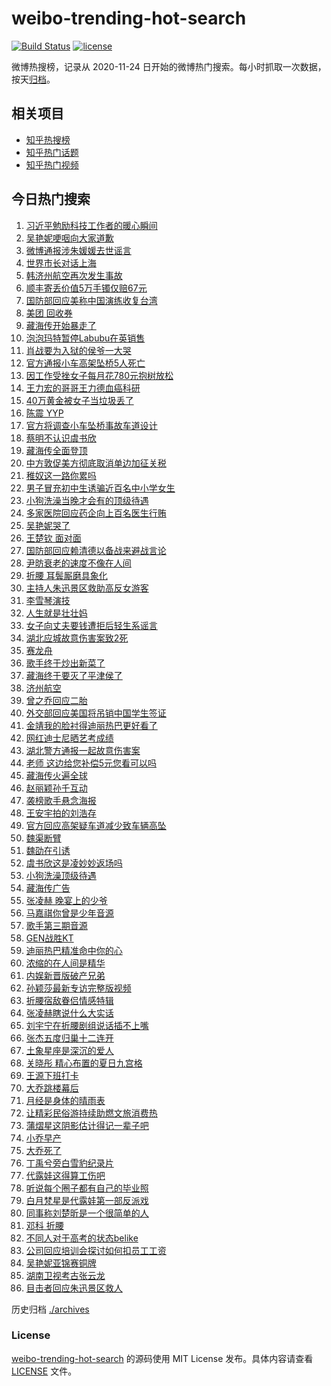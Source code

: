 # weibo-trending-hot-search

[![Build Status](https://github.com/justjavac/weibo-trending-hot-search/workflows/ci/badge.svg?branch=master)](https://github.com/justjavac/weibo-trending-hot-search/actions)
[![license](https://img.shields.io/github/license/justjavac/weibo-trending-hot-search)](https://github.com/justjavac/weibo-trending-hot-search/blob/master/LICENSE)

微博热搜榜，记录从 2020-11-24 日开始的微博热门搜索。每小时抓取一次数据，按天[归档](./archives)。

## 相关项目

- [知乎热搜榜](https://github.com/justjavac/zhihu-trending-top-search)
- [知乎热门话题](https://github.com/justjavac/zhihu-trending-hot-questions)
- [知乎热门视频](https://github.com/justjavac/zhihu-trending-hot-video)

## 今日热门搜索

<!-- BEGIN -->
<!-- 最后更新时间 Fri May 30 2025 04:45:59 GMT+0800 (China Standard Time) -->

1. [习近平勉励科技工作者的暖心瞬间](https://s.weibo.com//weibo?q=%23%E4%B9%A0%E8%BF%91%E5%B9%B3%E5%8B%89%E5%8A%B1%E7%A7%91%E6%8A%80%E5%B7%A5%E4%BD%9C%E8%80%85%E7%9A%84%E6%9A%96%E5%BF%83%E7%9E%AC%E9%97%B4%23&Refer=new_time)
1. [吴艳妮哽咽向大家道歉](https://s.weibo.com//weibo?q=%23%E5%90%B4%E8%89%B3%E5%A6%AE%E5%93%BD%E5%92%BD%E5%90%91%E5%A4%A7%E5%AE%B6%E9%81%93%E6%AD%89%23&t=31&band_rank=2&Refer=top)
1. [微博通报涉朱媛媛去世谣言](https://s.weibo.com//weibo?q=%23%E5%BE%AE%E5%8D%9A%E9%80%9A%E6%8A%A5%E6%B6%89%E6%9C%B1%E5%AA%9B%E5%AA%9B%E5%8E%BB%E4%B8%96%E8%B0%A3%E8%A8%80%23&t=31&band_rank=4&Refer=top)
1. [世界市长对话上海](https://s.weibo.com//weibo?q=%23%E4%B8%96%E7%95%8C%E5%B8%82%E9%95%BF%E5%AF%B9%E8%AF%9D%E4%B8%8A%E6%B5%B7%23&t=31&band_rank=3&Refer=top)
1. [韩济州航空再次发生事故](https://s.weibo.com//weibo?q=%23%E9%9F%A9%E6%B5%8E%E5%B7%9E%E8%88%AA%E7%A9%BA%E5%86%8D%E6%AC%A1%E5%8F%91%E7%94%9F%E4%BA%8B%E6%95%85%23&t=31&band_rank=12&Refer=top)
1. [顺丰寄丢价值5万手镯仅赔67元](https://s.weibo.com//weibo?q=%23%E9%A1%BA%E4%B8%B0%E5%AF%84%E4%B8%A2%E4%BB%B7%E5%80%BC5%E4%B8%87%E6%89%8B%E9%95%AF%E4%BB%85%E8%B5%9467%E5%85%83%23&t=31&band_rank=6&Refer=top)
1. [国防部回应美称中国演练收复台湾](https://s.weibo.com//weibo?q=%23%E5%9B%BD%E9%98%B2%E9%83%A8%E5%9B%9E%E5%BA%94%E7%BE%8E%E7%A7%B0%E4%B8%AD%E5%9B%BD%E6%BC%94%E7%BB%83%E6%94%B6%E5%A4%8D%E5%8F%B0%E6%B9%BE%23&t=31&band_rank=37&Refer=top)
1. [美团 回收券](https://s.weibo.com//weibo?q=%E7%BE%8E%E5%9B%A2%20%E5%9B%9E%E6%94%B6%E5%88%B8&t=31&band_rank=1&Refer=top)
1. [藏海传开始暴走了](https://s.weibo.com//weibo?q=%23%E8%97%8F%E6%B5%B7%E4%BC%A0%E5%BC%80%E5%A7%8B%E6%9A%B4%E8%B5%B0%E4%BA%86%23&t=31&band_rank=5&Refer=top)
1. [泡泡玛特暂停Labubu在英销售](https://s.weibo.com//weibo?q=%23%E6%B3%A1%E6%B3%A1%E7%8E%9B%E7%89%B9%E6%9A%82%E5%81%9CLabubu%E5%9C%A8%E8%8B%B1%E9%94%80%E5%94%AE%23&t=31&band_rank=9&Refer=top)
1. [肖战要为入狱的侯爷一大哭](https://s.weibo.com//weibo?q=%23%E8%82%96%E6%88%98%E8%A6%81%E4%B8%BA%E5%85%A5%E7%8B%B1%E7%9A%84%E4%BE%AF%E7%88%B7%E4%B8%80%E5%A4%A7%E5%93%AD%23&t=31&band_rank=32&Refer=top)
1. [官方通报小车高架坠桥5人死亡](https://s.weibo.com//weibo?q=%23%E5%AE%98%E6%96%B9%E9%80%9A%E6%8A%A5%E5%B0%8F%E8%BD%A6%E9%AB%98%E6%9E%B6%E5%9D%A0%E6%A1%A55%E4%BA%BA%E6%AD%BB%E4%BA%A1%23&t=31&band_rank=18&Refer=top)
1. [因工作受挫女子每月花780元抱树放松](https://s.weibo.com//weibo?q=%23%E5%9B%A0%E5%B7%A5%E4%BD%9C%E5%8F%97%E6%8C%AB%E5%A5%B3%E5%AD%90%E6%AF%8F%E6%9C%88%E8%8A%B1780%E5%85%83%E6%8A%B1%E6%A0%91%E6%94%BE%E6%9D%BE%23&t=31&band_rank=24&Refer=top)
1. [王力宏的哥哥王力德血癌科研](https://s.weibo.com//weibo?q=%23%E7%8E%8B%E5%8A%9B%E5%AE%8F%E7%9A%84%E5%93%A5%E5%93%A5%E7%8E%8B%E5%8A%9B%E5%BE%B7%E8%A1%80%E7%99%8C%E7%A7%91%E7%A0%94%23&t=31&band_rank=12&Refer=top)
1. [40万黄金被女子当垃圾丢了](https://s.weibo.com//weibo?q=%2340%E4%B8%87%E9%BB%84%E9%87%91%E8%A2%AB%E5%A5%B3%E5%AD%90%E5%BD%93%E5%9E%83%E5%9C%BE%E4%B8%A2%E4%BA%86%23&t=31&band_rank=28&Refer=top)
1. [陈震 YYP](https://s.weibo.com//weibo?q=%E9%99%88%E9%9C%87%20YYP&t=31&band_rank=17&Refer=top)
1. [官方将调查小车坠桥事故车道设计](https://s.weibo.com//weibo?q=%23%E5%AE%98%E6%96%B9%E5%B0%86%E8%B0%83%E6%9F%A5%E5%B0%8F%E8%BD%A6%E5%9D%A0%E6%A1%A5%E4%BA%8B%E6%95%85%E8%BD%A6%E9%81%93%E8%AE%BE%E8%AE%A1%23&t=31&band_rank=10&Refer=top)
1. [蔡明不认识虞书欣](https://s.weibo.com//weibo?q=%E8%94%A1%E6%98%8E%E4%B8%8D%E8%AE%A4%E8%AF%86%E8%99%9E%E4%B9%A6%E6%AC%A3&t=31&band_rank=7&Refer=top)
1. [藏海传全面登顶](https://s.weibo.com//weibo?q=%23%E8%97%8F%E6%B5%B7%E4%BC%A0%E5%85%A8%E9%9D%A2%E7%99%BB%E9%A1%B6%23&t=31&band_rank=27&Refer=top)
1. [中方敦促美方彻底取消单边加征关税](https://s.weibo.com//weibo?q=%23%E4%B8%AD%E6%96%B9%E6%95%A6%E4%BF%83%E7%BE%8E%E6%96%B9%E5%BD%BB%E5%BA%95%E5%8F%96%E6%B6%88%E5%8D%95%E8%BE%B9%E5%8A%A0%E5%BE%81%E5%85%B3%E7%A8%8E%23&t=31&band_rank=10&Refer=top)
1. [稚奴这一路你累吗](https://s.weibo.com//weibo?q=%E7%A8%9A%E5%A5%B4%E8%BF%99%E4%B8%80%E8%B7%AF%E4%BD%A0%E7%B4%AF%E5%90%97&t=31&band_rank=31&Refer=top)
1. [男子冒充初中生诱骗近百名中小学女生](https://s.weibo.com//weibo?q=%23%E7%94%B7%E5%AD%90%E5%86%92%E5%85%85%E5%88%9D%E4%B8%AD%E7%94%9F%E8%AF%B1%E9%AA%97%E8%BF%91%E7%99%BE%E5%90%8D%E4%B8%AD%E5%B0%8F%E5%AD%A6%E5%A5%B3%E7%94%9F%23&t=31&band_rank=39&Refer=top)
1. [小狗洗澡当晚才会有的顶级待遇](https://s.weibo.com//weibo?q=%23%E5%B0%8F%E7%8B%97%E6%B4%97%E6%BE%A1%E5%BD%93%E6%99%9A%E6%89%8D%E4%BC%9A%E6%9C%89%E7%9A%84%E9%A1%B6%E7%BA%A7%E5%BE%85%E9%81%87%23&t=31&band_rank=49&Refer=top)
1. [多家医院回应药企向上百名医生行贿](https://s.weibo.com//weibo?q=%23%E5%A4%9A%E5%AE%B6%E5%8C%BB%E9%99%A2%E5%9B%9E%E5%BA%94%E8%8D%AF%E4%BC%81%E5%90%91%E4%B8%8A%E7%99%BE%E5%90%8D%E5%8C%BB%E7%94%9F%E8%A1%8C%E8%B4%BF%23&t=31&band_rank=14&Refer=top)
1. [吴艳妮哭了](https://s.weibo.com//weibo?q=%23%E5%90%B4%E8%89%B3%E5%A6%AE%E5%93%AD%E4%BA%86%23&t=31&band_rank=26&Refer=top)
1. [王楚钦 面对面](https://s.weibo.com//weibo?q=%E7%8E%8B%E6%A5%9A%E9%92%A6%20%E9%9D%A2%E5%AF%B9%E9%9D%A2&t=31&band_rank=23&Refer=top)
1. [国防部回应赖清德以备战来避战言论](https://s.weibo.com//weibo?q=%23%E5%9B%BD%E9%98%B2%E9%83%A8%E5%9B%9E%E5%BA%94%E8%B5%96%E6%B8%85%E5%BE%B7%E4%BB%A5%E5%A4%87%E6%88%98%E6%9D%A5%E9%81%BF%E6%88%98%E8%A8%80%E8%AE%BA%23&t=31&band_rank=17&Refer=top)
1. [尹昉衰老的速度不像在人间](https://s.weibo.com//weibo?q=%E5%B0%B9%E6%98%89%E8%A1%B0%E8%80%81%E7%9A%84%E9%80%9F%E5%BA%A6%E4%B8%8D%E5%83%8F%E5%9C%A8%E4%BA%BA%E9%97%B4&t=31&band_rank=41&Refer=top)
1. [折腰 耳鬓厮磨具象化](https://s.weibo.com//weibo?q=%E6%8A%98%E8%85%B0%20%E8%80%B3%E9%AC%93%E5%8E%AE%E7%A3%A8%E5%85%B7%E8%B1%A1%E5%8C%96&t=31&band_rank=49&Refer=top)
1. [主持人朱迅景区救助高反女游客](https://s.weibo.com//weibo?q=%23%E4%B8%BB%E6%8C%81%E4%BA%BA%E6%9C%B1%E8%BF%85%E6%99%AF%E5%8C%BA%E6%95%91%E5%8A%A9%E9%AB%98%E5%8F%8D%E5%A5%B3%E6%B8%B8%E5%AE%A2%23&t=31&band_rank=21&Refer=top)
1. [李雪琴演技](https://s.weibo.com//weibo?q=%E6%9D%8E%E9%9B%AA%E7%90%B4%E6%BC%94%E6%8A%80&t=31&band_rank=13&Refer=top)
1. [人生就是壮壮妈](https://s.weibo.com//weibo?q=%E4%BA%BA%E7%94%9F%E5%B0%B1%E6%98%AF%E5%A3%AE%E5%A3%AE%E5%A6%88&t=31&band_rank=25&Refer=top)
1. [女子向丈夫要钱遭拒后轻生系谣言](https://s.weibo.com//weibo?q=%23%E5%A5%B3%E5%AD%90%E5%90%91%E4%B8%88%E5%A4%AB%E8%A6%81%E9%92%B1%E9%81%AD%E6%8B%92%E5%90%8E%E8%BD%BB%E7%94%9F%E7%B3%BB%E8%B0%A3%E8%A8%80%23&t=31&band_rank=50&Refer=top)
1. [湖北应城故意伤害案致2死](https://s.weibo.com//weibo?q=%23%E6%B9%96%E5%8C%97%E5%BA%94%E5%9F%8E%E6%95%85%E6%84%8F%E4%BC%A4%E5%AE%B3%E6%A1%88%E8%87%B42%E6%AD%BB%23&t=31&band_rank=29&Refer=top)
1. [赛龙舟](https://s.weibo.com//weibo?q=%E8%B5%9B%E9%BE%99%E8%88%9F&t=31&band_rank=48&Refer=top)
1. [歌手终于炒出新菜了](https://s.weibo.com//weibo?q=%E6%AD%8C%E6%89%8B%E7%BB%88%E4%BA%8E%E7%82%92%E5%87%BA%E6%96%B0%E8%8F%9C%E4%BA%86&t=31&band_rank=19&Refer=top)
1. [藏海终于要灭了平津侯了](https://s.weibo.com//weibo?q=%23%E8%97%8F%E6%B5%B7%E7%BB%88%E4%BA%8E%E8%A6%81%E7%81%AD%E4%BA%86%E5%B9%B3%E6%B4%A5%E4%BE%AF%E4%BA%86%23&t=31&band_rank=34&Refer=top)
1. [济州航空](https://s.weibo.com//weibo?q=%E6%B5%8E%E5%B7%9E%E8%88%AA%E7%A9%BA&t=31&band_rank=47&Refer=top)
1. [曾之乔回应二胎](https://s.weibo.com//weibo?q=%23%E6%9B%BE%E4%B9%8B%E4%B9%94%E5%9B%9E%E5%BA%94%E4%BA%8C%E8%83%8E%23&t=31&band_rank=20&Refer=top)
1. [外交部回应美国将吊销中国学生签证](https://s.weibo.com//weibo?q=%23%E5%A4%96%E4%BA%A4%E9%83%A8%E5%9B%9E%E5%BA%94%E7%BE%8E%E5%9B%BD%E5%B0%86%E5%90%8A%E9%94%80%E4%B8%AD%E5%9B%BD%E5%AD%A6%E7%94%9F%E7%AD%BE%E8%AF%81%23&t=31&band_rank=43&Refer=top)
1. [金靖我的脸衬得迪丽热巴更好看了](https://s.weibo.com//weibo?q=%23%E9%87%91%E9%9D%96%E6%88%91%E7%9A%84%E8%84%B8%E8%A1%AC%E5%BE%97%E8%BF%AA%E4%B8%BD%E7%83%AD%E5%B7%B4%E6%9B%B4%E5%A5%BD%E7%9C%8B%E4%BA%86%23&t=31&band_rank=41&Refer=top)
1. [网红迪士尼晒艺考成绩](https://s.weibo.com//weibo?q=%23%E7%BD%91%E7%BA%A2%E8%BF%AA%E5%A3%AB%E5%B0%BC%E6%99%92%E8%89%BA%E8%80%83%E6%88%90%E7%BB%A9%23&t=31&band_rank=31&Refer=top)
1. [湖北警方通报一起故意伤害案](https://s.weibo.com//weibo?q=%23%E6%B9%96%E5%8C%97%E8%AD%A6%E6%96%B9%E9%80%9A%E6%8A%A5%E4%B8%80%E8%B5%B7%E6%95%85%E6%84%8F%E4%BC%A4%E5%AE%B3%E6%A1%88%23&t=31&band_rank=40&Refer=top)
1. [老师 这边给您补偿5元您看可以吗](https://s.weibo.com//weibo?q=%E8%80%81%E5%B8%88%20%E8%BF%99%E8%BE%B9%E7%BB%99%E6%82%A8%E8%A1%A5%E5%81%BF5%E5%85%83%E6%82%A8%E7%9C%8B%E5%8F%AF%E4%BB%A5%E5%90%97&t=31&band_rank=43&Refer=top)
1. [藏海传火遍全球](https://s.weibo.com//weibo?q=%E8%97%8F%E6%B5%B7%E4%BC%A0%E7%81%AB%E9%81%8D%E5%85%A8%E7%90%83&t=31&band_rank=47&Refer=top)
1. [赵丽颖孙千互动](https://s.weibo.com//weibo?q=%23%E8%B5%B5%E4%B8%BD%E9%A2%96%E5%AD%99%E5%8D%83%E4%BA%92%E5%8A%A8%23&t=31&band_rank=22&Refer=top)
1. [袭榜歌手悬念海报](https://s.weibo.com//weibo?q=%23%E8%A2%AD%E6%A6%9C%E6%AD%8C%E6%89%8B%E6%82%AC%E5%BF%B5%E6%B5%B7%E6%8A%A5%23&t=31&band_rank=34&Refer=top)
1. [王安宇拍的刘浩存](https://s.weibo.com//weibo?q=%E7%8E%8B%E5%AE%89%E5%AE%87%E6%8B%8D%E7%9A%84%E5%88%98%E6%B5%A9%E5%AD%98&t=31&band_rank=46&Refer=top)
1. [官方回应高架疑车道减少致车辆高坠](https://s.weibo.com//weibo?q=%23%E5%AE%98%E6%96%B9%E5%9B%9E%E5%BA%94%E9%AB%98%E6%9E%B6%E7%96%91%E8%BD%A6%E9%81%93%E5%87%8F%E5%B0%91%E8%87%B4%E8%BD%A6%E8%BE%86%E9%AB%98%E5%9D%A0%23&t=31&band_rank=50&Refer=top)
1. [魏渠断臂](https://s.weibo.com//weibo?q=%23%E9%AD%8F%E6%B8%A0%E6%96%AD%E8%87%82%23&t=31&band_rank=40&Refer=top)
1. [魏劭在引诱](https://s.weibo.com//weibo?q=%E9%AD%8F%E5%8A%AD%E5%9C%A8%E5%BC%95%E8%AF%B1&t=31&band_rank=41&Refer=top)
1. [虞书欣这是凌妙妙返场吗](https://s.weibo.com//weibo?q=%E8%99%9E%E4%B9%A6%E6%AC%A3%E8%BF%99%E6%98%AF%E5%87%8C%E5%A6%99%E5%A6%99%E8%BF%94%E5%9C%BA%E5%90%97&t=31&band_rank=36&Refer=top)
1. [小狗洗澡顶级待遇](https://s.weibo.com//weibo?q=%E5%B0%8F%E7%8B%97%E6%B4%97%E6%BE%A1%E9%A1%B6%E7%BA%A7%E5%BE%85%E9%81%87&t=31&band_rank=45&Refer=top)
1. [藏海传广告](https://s.weibo.com//weibo?q=%E8%97%8F%E6%B5%B7%E4%BC%A0%E5%B9%BF%E5%91%8A&t=31&band_rank=50&Refer=top)
1. [张凌赫 晚宴上的少爷](https://s.weibo.com//weibo?q=%E5%BC%A0%E5%87%8C%E8%B5%AB%20%E6%99%9A%E5%AE%B4%E4%B8%8A%E7%9A%84%E5%B0%91%E7%88%B7&t=31&band_rank=45&Refer=top)
1. [马嘉祺你曾是少年音源](https://s.weibo.com//weibo?q=%E9%A9%AC%E5%98%89%E7%A5%BA%E4%BD%A0%E6%9B%BE%E6%98%AF%E5%B0%91%E5%B9%B4%E9%9F%B3%E6%BA%90&t=31&band_rank=39&Refer=top)
1. [歌手第三期音源](https://s.weibo.com//weibo?q=%23%E6%AD%8C%E6%89%8B%E7%AC%AC%E4%B8%89%E6%9C%9F%E9%9F%B3%E6%BA%90%23&t=31&band_rank=49&Refer=top)
1. [GEN战胜KT](https://s.weibo.com//weibo?q=%23GEN%E6%88%98%E8%83%9CKT%23&t=31&band_rank=48&Refer=top)
1. [迪丽热巴精准命中你的心](https://s.weibo.com//weibo?q=%23%E8%BF%AA%E4%B8%BD%E7%83%AD%E5%B7%B4%E7%B2%BE%E5%87%86%E5%91%BD%E4%B8%AD%E4%BD%A0%E7%9A%84%E5%BF%83%23&t=31&band_rank=46&Refer=top)
1. [浓缩的在人间是精华](https://s.weibo.com//weibo?q=%E6%B5%93%E7%BC%A9%E7%9A%84%E5%9C%A8%E4%BA%BA%E9%97%B4%E6%98%AF%E7%B2%BE%E5%8D%8E&t=31&band_rank=49&Refer=top)
1. [内娱新晋版破产兄弟](https://s.weibo.com//weibo?q=%E5%86%85%E5%A8%B1%E6%96%B0%E6%99%8B%E7%89%88%E7%A0%B4%E4%BA%A7%E5%85%84%E5%BC%9F&t=31&band_rank=49&Refer=top)
1. [孙颖莎最新专访完整版视频](https://s.weibo.com//weibo?q=%23%E5%AD%99%E9%A2%96%E8%8E%8E%E6%9C%80%E6%96%B0%E4%B8%93%E8%AE%BF%E5%AE%8C%E6%95%B4%E7%89%88%E8%A7%86%E9%A2%91%23&t=31&band_rank=42&Refer=top)
1. [折腰宿敌眷侣情感特辑](https://s.weibo.com//weibo?q=%23%E6%8A%98%E8%85%B0%E5%AE%BF%E6%95%8C%E7%9C%B7%E4%BE%A3%E6%83%85%E6%84%9F%E7%89%B9%E8%BE%91%23&t=31&band_rank=48&Refer=top)
1. [张凌赫瞎说什么大实话](https://s.weibo.com//weibo?q=%E5%BC%A0%E5%87%8C%E8%B5%AB%E7%9E%8E%E8%AF%B4%E4%BB%80%E4%B9%88%E5%A4%A7%E5%AE%9E%E8%AF%9D&t=31&band_rank=42&Refer=top)
1. [刘宇宁在折腰剧组说话插不上嘴](https://s.weibo.com//weibo?q=%23%E5%88%98%E5%AE%87%E5%AE%81%E5%9C%A8%E6%8A%98%E8%85%B0%E5%89%A7%E7%BB%84%E8%AF%B4%E8%AF%9D%E6%8F%92%E4%B8%8D%E4%B8%8A%E5%98%B4%23&t=31&band_rank=37&Refer=top)
1. [张杰五度归巢十二连开](https://s.weibo.com//weibo?q=%23%E5%BC%A0%E6%9D%B0%E4%BA%94%E5%BA%A6%E5%BD%92%E5%B7%A2%E5%8D%81%E4%BA%8C%E8%BF%9E%E5%BC%80%23&t=31&band_rank=36&Refer=top)
1. [土象星座是深沉的爱人](https://s.weibo.com//weibo?q=%23%E5%9C%9F%E8%B1%A1%E6%98%9F%E5%BA%A7%E6%98%AF%E6%B7%B1%E6%B2%89%E7%9A%84%E7%88%B1%E4%BA%BA%23&t=31&band_rank=48&Refer=top)
1. [关晓彤 精心布置的夏日九宫格](https://s.weibo.com//weibo?q=%E5%85%B3%E6%99%93%E5%BD%A4%20%E7%B2%BE%E5%BF%83%E5%B8%83%E7%BD%AE%E7%9A%84%E5%A4%8F%E6%97%A5%E4%B9%9D%E5%AE%AB%E6%A0%BC&t=31&band_rank=35&Refer=top)
1. [王源下班打卡](https://s.weibo.com//weibo?q=%23%E7%8E%8B%E6%BA%90%E4%B8%8B%E7%8F%AD%E6%89%93%E5%8D%A1%23&t=31&band_rank=46&Refer=top)
1. [大乔跳楼幕后](https://s.weibo.com//weibo?q=%E5%A4%A7%E4%B9%94%E8%B7%B3%E6%A5%BC%E5%B9%95%E5%90%8E&t=31&band_rank=28&Refer=top)
1. [月经是身体的晴雨表](https://s.weibo.com//weibo?q=%E6%9C%88%E7%BB%8F%E6%98%AF%E8%BA%AB%E4%BD%93%E7%9A%84%E6%99%B4%E9%9B%A8%E8%A1%A8&t=31&band_rank=44&Refer=top)
1. [让精彩民俗游持续助燃文旅消费热](https://s.weibo.com//weibo?q=%23%E8%AE%A9%E7%B2%BE%E5%BD%A9%E6%B0%91%E4%BF%97%E6%B8%B8%E6%8C%81%E7%BB%AD%E5%8A%A9%E7%87%83%E6%96%87%E6%97%85%E6%B6%88%E8%B4%B9%E7%83%AD%23&t=31&band_rank=3&Refer=top)
1. [蒲熠星这阴影估计得记一辈子吧](https://s.weibo.com//weibo?q=%E8%92%B2%E7%86%A0%E6%98%9F%E8%BF%99%E9%98%B4%E5%BD%B1%E4%BC%B0%E8%AE%A1%E5%BE%97%E8%AE%B0%E4%B8%80%E8%BE%88%E5%AD%90%E5%90%A7&t=31&band_rank=34&Refer=top)
1. [小乔早产](https://s.weibo.com//weibo?q=%23%E5%B0%8F%E4%B9%94%E6%97%A9%E4%BA%A7%23&t=31&band_rank=8&Refer=top)
1. [大乔死了](https://s.weibo.com//weibo?q=%23%E5%A4%A7%E4%B9%94%E6%AD%BB%E4%BA%86%23&t=31&band_rank=11&Refer=top)
1. [丁禹兮旁白雪豹纪录片](https://s.weibo.com//weibo?q=%23%E4%B8%81%E7%A6%B9%E5%85%AE%E6%97%81%E7%99%BD%E9%9B%AA%E8%B1%B9%E7%BA%AA%E5%BD%95%E7%89%87%23&t=31&band_rank=43&Refer=top)
1. [代露娃这得算工伤吧](https://s.weibo.com//weibo?q=%23%E4%BB%A3%E9%9C%B2%E5%A8%83%E8%BF%99%E5%BE%97%E7%AE%97%E5%B7%A5%E4%BC%A4%E5%90%A7%23&t=31&band_rank=33&Refer=top)
1. [听说每个圈子都有自己的毕业照](https://s.weibo.com//weibo?q=%E5%90%AC%E8%AF%B4%E6%AF%8F%E4%B8%AA%E5%9C%88%E5%AD%90%E9%83%BD%E6%9C%89%E8%87%AA%E5%B7%B1%E7%9A%84%E6%AF%95%E4%B8%9A%E7%85%A7&t=31&band_rank=30&Refer=top)
1. [白月梵星是代露娃第一部反派戏](https://s.weibo.com//weibo?q=%E7%99%BD%E6%9C%88%E6%A2%B5%E6%98%9F%E6%98%AF%E4%BB%A3%E9%9C%B2%E5%A8%83%E7%AC%AC%E4%B8%80%E9%83%A8%E5%8F%8D%E6%B4%BE%E6%88%8F&t=31&band_rank=38&Refer=top)
1. [同事称刘楚昕是一个很简单的人](https://s.weibo.com//weibo?q=%23%E5%90%8C%E4%BA%8B%E7%A7%B0%E5%88%98%E6%A5%9A%E6%98%95%E6%98%AF%E4%B8%80%E4%B8%AA%E5%BE%88%E7%AE%80%E5%8D%95%E7%9A%84%E4%BA%BA%23&t=31&band_rank=15&Refer=top)
1. [邓科 折腰](https://s.weibo.com//weibo?q=%E9%82%93%E7%A7%91%20%E6%8A%98%E8%85%B0&t=31&band_rank=16&Refer=top)
1. [不同人对于高考的状态belike](https://s.weibo.com//weibo?q=%E4%B8%8D%E5%90%8C%E4%BA%BA%E5%AF%B9%E4%BA%8E%E9%AB%98%E8%80%83%E7%9A%84%E7%8A%B6%E6%80%81belike&t=31&band_rank=29&Refer=top)
1. [公司回应培训会探讨如何扣员工工资](https://s.weibo.com//weibo?q=%23%E5%85%AC%E5%8F%B8%E5%9B%9E%E5%BA%94%E5%9F%B9%E8%AE%AD%E4%BC%9A%E6%8E%A2%E8%AE%A8%E5%A6%82%E4%BD%95%E6%89%A3%E5%91%98%E5%B7%A5%E5%B7%A5%E8%B5%84%23&t=31&band_rank=30&Refer=top)
1. [吴艳妮亚锦赛铜牌](https://s.weibo.com//weibo?q=%23%E5%90%B4%E8%89%B3%E5%A6%AE%E4%BA%9A%E9%94%A6%E8%B5%9B%E9%93%9C%E7%89%8C%23&t=31&band_rank=36&Refer=top)
1. [湖南卫视考古张云龙](https://s.weibo.com//weibo?q=%23%E6%B9%96%E5%8D%97%E5%8D%AB%E8%A7%86%E8%80%83%E5%8F%A4%E5%BC%A0%E4%BA%91%E9%BE%99%23&t=31&band_rank=45&Refer=top)
1. [目击者回应朱迅景区救人](https://s.weibo.com//weibo?q=%23%E7%9B%AE%E5%87%BB%E8%80%85%E5%9B%9E%E5%BA%94%E6%9C%B1%E8%BF%85%E6%99%AF%E5%8C%BA%E6%95%91%E4%BA%BA%23&t=31&band_rank=50&Refer=top)

<!-- END -->

历史归档 [./archives](./archives)

### License

[weibo-trending-hot-search](https://github.com/justjavac/weibo-trending-hot-search) 的源码使用 MIT License
发布。具体内容请查看 [LICENSE](./LICENSE) 文件。
